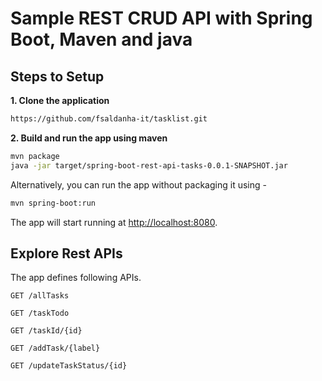 # Sample REST CRUD API with Spring Boot, Maven and java

## Steps to Setup

**1. Clone the application**

```bash
https://github.com/fsaldanha-it/tasklist.git
```

**2. Build and run the app using maven**

```bash
mvn package
java -jar target/spring-boot-rest-api-tasks-0.0.1-SNAPSHOT.jar

```

Alternatively, you can run the app without packaging it using -

```bash
mvn spring-boot:run
```

The app will start running at <http://localhost:8080>.

## Explore Rest APIs

The app defines following APIs.

    GET /allTasks
    
    GET /taskTodo
    
    GET /taskId/{id}
    
    GET /addTask/{label}
    
    GET /updateTaskStatus/{id}

